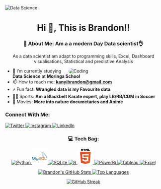 <img align="top" alt="Data Science" width="900" height="400" src="https://miro.medium.com/v2/resize:fit:1400/format:webp/1*4-0ME_U9FP3wh7taOXA8sw.gif">

<h1 align="center">Hi 👋, This is Brandon!!</h1>
<h3 align="center">💫 About Me: Am a a modern Day Data scientist👌</h3>

<p align="center">
As a data scientist am adapt to programming skills, Excel, Dashboard visualisations, Statistical and predictive Analysis
</p>

<img align="right" alt="Coding" width="300" style="border-radius: 15px;" src="https://th.bing.com/th/id/R.f617f080d4d78bdee1c6615397bebc6a?rik=IKM4kPewsQQlmg&pid=ImgRaw&r=0">



- 🔭 I’m currently studying **Data Science** at **Moringa School**
- 📫 How to reach me: **kanyibrandon@gmail.com**
- ⚡ Fun fact: **Wrangled data is my Favourite data**
- 🐱‍👤 Sports: **Am a Blackbelt Karate expert, play LB/RB/CDM in Soccer**
- 🍿 Movies: **More into nature documetaries and Anime**
  

<h3 align="left">Connect With Me:</h3>
<p align="left"> 
  <a href="https://x.com/beastke_254" target="blank">
    <img src="https://cdn.jsdelivr.net/npm/simple-icons@v3/icons/twitter.svg" alt="Twitter" height="30" width="40" />
  </a> 
  <a href="https://www.instagram.com/kanyi_brandy/?hl=en" target="blank">
    <img src="https://raw.githubusercontent.com/rahuldkjain/github-profile-readme-generator/master/src/images/icons/Social/instagram.svg" alt="Instagram" height="30" width="40" />
  </a>
  <a href="www.linkedin.com/in/brandon-kanyi-m254" target="blank">
    <img src="https://cdn.jsdelivr.net/npm/simple-icons@v3/icons/linkedin.svg" alt="LinkedIn" height="30" width="40" />
  </a>
</p>



<h3 align="center">💻 Tech Bag:</h3>
<p align="center">
  <a href="https://www.python.org" target="_blank" rel="noreferrer">
    <img src="https://cdn4.iconfinder.com/data/icons/logos-and-brands/512/267_Python_logo-1024.png" alt="Python" width="50" height="50"/>
  </a>
  <a href="https://www.mysql.com/" target="_blank" rel="noreferrer"> 
    <img src="https://raw.githubusercontent.com/devicons/devicon/master/icons/mysql/mysql-original-wordmark.svg" alt="MySQL" width="50" height="50"/>
  </a> 
  <a href="https://www.sqlite.org/" target="_blank" rel="noreferrer"> 
    <img src="https://www.vectorlogo.zone/logos/sqlite/sqlite-icon.svg" alt="SQLite" width="50" height="50"/>
  </a>
  <a href="https://www.r-project.org/" target="_blank" rel="noreferrer"> 
    <img src="https://www.r-project.org/logo/Rlogo.svg" alt="R" width="50" height="50"/>
  </a>
  <a href="https://www.w3.org/html/" target="_blank" rel="noreferrer">
    <img src="https://raw.githubusercontent.com/devicons/devicon/master/icons/html5/html5-original-wordmark.svg" alt="HTML5" width="50" height="50"/> 
  </a>
  <a href="https://www.microsoft.com/en-us/power-platform/products/power-bi?msockid=04a5e663103a627f3014f2dc11c763ab" target="_blank" rel="noreferrer">
    <img src="https://th.bing.com/th/id/OIP.shGOhtIdDvsjExQmrHOqXwHaEK?rs=1&pid=ImgDetMain" alt="PowerBi" width="50" height="50"/>
  <a href="https://public.tableau.com/app/discover" target="_blank" rel="noreferrer">
    <img src="https://th.bing.com/th/id/OIP.j2dTZayD7zBC3nYbVF5q1gHaHa?rs=1&pid=ImgDetMain" alt="Tableau" width="50" height="50"/>
  <a href="https://www.microsoft.com/en-us/microsoft-365/excel?ocid=ORSEARCH_Bing&msockid=04a5e663103a627f3014f2dc11c763ab" target="_blank" rel="noreferrer">
    <img src="https://logodownload.org/wp-content/uploads/2020/04/excel-logo-0-2048x2048.png" alt="Excel" width="50" height="50"/>
</p>

<p align="center">
  <img src="https://github-readme-stats.vercel.app/api?username=Kanyi254&show_icons=true&theme=chartreuse-dark" alt="Brandon's GitHub Stats" />
  <img src="https://github-readme-stats.vercel.app/api/top-langs/?username=Kanyi254&layout=compact&theme=chartreuse-dark" alt="Top Languages" />
</p>

<p align="center">
  <img src="https://github-readme-streak-stats.herokuapp.com/?user=Kanyi254&&show_icons=true&theme=chartreuse-dark" alt="GitHub Streak" />
</p>
